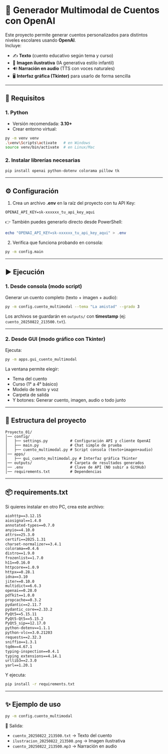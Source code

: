 # 📖 Generador Multimodal de Cuentos con OpenAI  

Este proyecto permite generar cuentos personalizados para distintos niveles escolares usando **OpenAI**.  
Incluye:  
- ✍️ **Texto** (cuento educativo según tema y curso)  
- 🎨 **Imagen ilustrativa** (IA generativa estilo infantil)  
- 🔊 **Narración en audio** (TTS con voces naturales)  
- 🖥️ **Interfaz gráfica (Tkinter)** para usarlo de forma sencilla  

---

## 🚀 Requisitos  

### 1. Python  
- Versión recomendada: **3.10+**  
- Crear entorno virtual:  
```bash
py -m venv venv
.\venv\Scripts\activate   # en Windows
source venv/bin/activate  # en Linux/Mac
```

### 2. Instalar librerías necesarias  
```bash
pip install openai python-dotenv colorama pillow tk
```

---

## ⚙️ Configuración  

1. Crea un archivo **.env** en la raíz del proyecto con tu API Key:  
```env
OPENAI_API_KEY=sk-xxxxxx_tu_api_key_aqui
```

👉 También puedes generarlo directo desde PowerShell:  
```powershell
echo "OPENAI_API_KEY=sk-xxxxxx_tu_api_key_aqui" > .env
```

2. Verifica que funciona probando en consola:  
```bash
py -m config.main
```

---

## ▶️ Ejecución  

### 1. Desde consola (modo script)  
Generar un cuento completo (texto + imagen + audio):  
```bash
py -m config.cuento_multimodal --tema "La amistad" --grado 3
```

Los archivos se guardarán en `outputs/` con **timestamp** (ej: `cuento_20250822_213500.txt`).  

---

### 2. Desde GUI (modo gráfico con Tkinter)  
Ejecuta:  
```bash
py -m apps.gui_cuento_multimodal
```

La ventana permite elegir:  
- Tema del cuento  
- Curso (1° a 4° básico)  
- Modelo de texto y voz  
- Carpeta de salida  
- Y botones: Generar cuento, imagen, audio o todo junto  

---

## 📂 Estructura del proyecto  

```
Proyecto_01/
│── config/
│   ├── settings.py          # Configuración API y cliente OpenAI
│   ├── main.py              # Chat simple de prueba
│   ├── cuento_multimodal.py # Script consola (texto+imagen+audio)
│── apps/
│   ├── gui_cuento_multimodal.py # Interfaz gráfica Tkinter
│── outputs/                 # Carpeta de resultados generados
│── .env                     # Clave de API (NO subir a GitHub)
│── requirements.txt         # Dependencias
```

---

## 📦 requirements.txt  

Si quieres instalar en otro PC, crea este archivo:  

```aiohappyeyeballs==2.6.1
aiohttp==3.12.15
aiosignal==1.4.0
annotated-types==0.7.0
anyio==4.10.0
attrs==25.3.0
certifi==2025.1.31
charset-normalizer==3.4.1
colorama==0.4.6
distro==1.9.0
frozenlist==1.7.0
h11==0.16.0
httpcore==1.0.9
httpx==0.28.1
idna==3.10
jiter==0.10.0
multidict==6.6.3
openai==0.28.0
pdfkit==1.0.0
propcache==0.3.2
pydantic==2.11.7
pydantic_core==2.33.2
PyQt5==5.15.11
PyQt5-Qt5==5.15.2
PyQt5_sip==12.17.0
python-dotenv==1.1.1
python-vlc==3.0.21203
requests==2.32.3
sniffio==1.3.1
tqdm==4.67.1
typing-inspection==0.4.1
typing_extensions==4.14.1
urllib3==2.3.0
yarl==1.20.1
```

Y ejecuta:  
```bash
pip install -r requirements.txt
```

---

## ✨ Ejemplo de uso  

```bash
py -m config.cuento_multimodal 
```

📂 Salida:  
- `cuento_20250822_213500.txt` → Texto del cuento  
- `ilustracion_20250822_213500.png` → Imagen ilustrativa  
- `cuento_20250822_213500.mp3` → Narración en audio  
